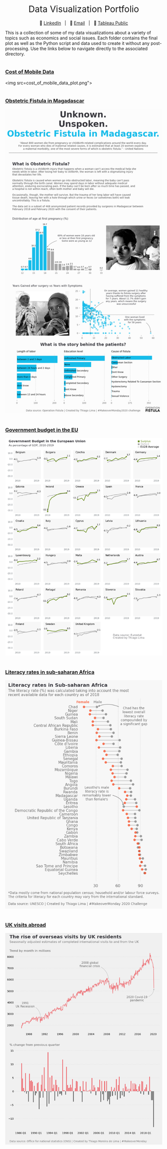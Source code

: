 <h1 style="font-weight:normal" align="center">
  &nbsp;Data Visualization Portfolio&nbsp;
</h1>

<div align="center">

:link: [LinkedIn][LinkedIn]&nbsp;&nbsp;&nbsp;|&nbsp;&nbsp;&nbsp;:link: [Email][Email]&nbsp;&nbsp;&nbsp;|&nbsp;&nbsp;&nbsp;:link: [Tableau Public][tableau]

</div>

<div align="left">
  
This is a collection of some of my data visualizations about a variety of topics such as economics and social issues. Each folder contains the final plot as well as the Python script and data used to create it without any post-processing. Use the links below to navigate directly to the associated directory.

</div>

[LinkedIn]:https://www.linkedin.com/in/thiagomoreiradelima/
[Email]:mailto:thiago.moreira.lima@outlook.com
[tableau]:https://public.tableau.com/profile/thiago.moreira#!/

#
### [Cost of Mobile Data](https://https://github.com/thiago-mlima/Data-Visualization-Portfolio/tree/master/cost-of-mobile-data)
<img src=cost_of_mobile_data_plot.png">

#
### [Obstetric Fistula in Magadascar](https://github.com/thiago-mlima/Data-Visualization-Portfolio/tree/master/obstetric-fistula-in-madagascar)
<img src="obstetric-fistula-in-madagascar/obstetric_fistula_plot.png">

#
### [Government budget in the EU](https://github.com/thiago-mlima/Data-Visualization-Portfolio/tree/master/government-budget-in-the-eu)
<img src="government-budget-in-the-eu/government-budget-in-the-eu.png">

#
### [Literacy rates in sub-saharan Africa](https://github.com/thiago-mlima/Data-Visualization-Portfolio/tree/master/literacy-rates-in-sub-saharan-africa) 
<img src="literacy-rates-in-sub-saharan-africa/literacy_rates_plot.png">

#
### [UK visits abroad](https://github.com/thiago-mlima/Data-Visualization-Portfolio/tree/master/uk-visits-abroad)
<img src="uk-visits-abroad/uk_visits_abroad_plot.png">

